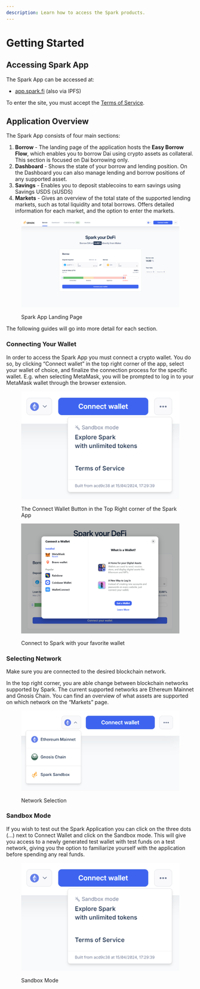 ```yaml
---
description: Learn how to access the Spark products.
---
```


# Getting Started

## Accessing Spark App

The Spark App can be accessed at:

* [app.spark.fi](http://app.spark.fi) (also via IPFS)

To enter the site, you must accept the [Terms of Service](https://spark.fi/terms-of-use.html).

## Application Overview

The Spark App consists of four main sections:

1. **Borrow** - The landing page of the application hosts the **Easy Borrow Flow**, which enables you to borrow Dai using crypto assets as collateral. This section is focused on Dai borrowing only.
2. **Dashboard** - Shows the state of your borrow and lending position. On the Dashboard you can also manage lending and borrow positions of any supported asset.
3. **Savings** - Enables you to deposit stablecoins to earn savings using Savings USDS (sUSDS)
4. **Markets** - Gives an overview of the total state of the supported lending markets, such as total liquidity and total borrows. Offers detailed information for each market, and the option to enter the markets.

<figure><img src="../.gitbook/assets/landing.png" alt=""><figcaption><p>Spark App Landing Page</p></figcaption></figure>

The following guides will go into more detail for each section.

### Connecting Your Wallet

In order to access the Spark App you must connect a crypto wallet. You do so, by clicking “Connect wallet” in the top right corner of the app, select your wallet of choice, and finalize the connection process for the specific wallet. E.g. when selecting MetaMask, you will be prompted to log in to your MetaMask wallet through the browser extension.

<figure><img src="../.gitbook/assets/sandbox.png" alt=""><figcaption><p>The Connect Wallet Button in the Top Right corner of the Spark App</p></figcaption></figure>

<figure><img src="../.gitbook/assets/wallet.png" alt=""><figcaption><p>Connect to Spark with your favorite wallet</p></figcaption></figure>

### Selecting Network

Make sure you are connected to the desired blockchain network.

In the top right corner, you are able change between blockchain networks supported by Spark. The current supported networks are Ethereum Mainnet and Gnosis Chain. You can find an overview of what assets are supported on which network on the “Markets” page.

<figure><img src="../.gitbook/assets/network.png" alt=""><figcaption><p>Network Selection</p></figcaption></figure>

### Sandbox Mode

If you wish to test out the Spark Application you can click on the three dots (…) next to Connect Wallet  and click on the Sandbox mode. This will give you access to a newly generated test wallet with test funds on a test network, giving you the option to familiarize yourself with the application before spending any real funds.

<figure><img src="../.gitbook/assets/sandbox (1).png" alt=""><figcaption><p>Sandbox Mode</p></figcaption></figure>
